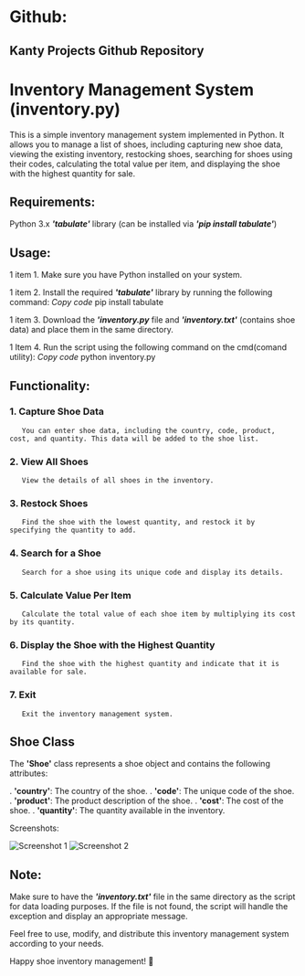 # Github:
## Kanty Projects Github Repository

# Inventory Management System (inventory.py)
This is a simple inventory management system implemented in Python. It allows you to manage a list of shoes, including capturing new shoe data, viewing the existing inventory, restocking shoes, searching for shoes using their codes, calculating the total value per item, and displaying the shoe with the highest quantity for sale.

## Requirements:

Python 3.x
_**'tabulate'**_ library (can be installed via _**'pip install tabulate'**_)

## Usage:

1 item 1. Make sure you have Python installed on your system.

1 item 2. Install the required _**'tabulate'**_ library by running the following command:
          *Copy code*
          pip install tabulate

1 item 3. Download the _**'inventory.py**_ file and _**'inventory.txt'**_ (contains shoe data) and place them in the same directory.
        
1 Item 4. Run the script using the following command on the cmd(comand utility):
          *Copy code*
          python inventory.py

## Functionality:

### 1. Capture Shoe Data
       You can enter shoe data, including the country, code, product, cost, and quantity. This data will be added to the shoe list.

### 2. View All Shoes
       View the details of all shoes in the inventory.

### 3. Restock Shoes
       Find the shoe with the lowest quantity, and restock it by specifying the quantity to add.

### 4. Search for a Shoe
       Search for a shoe using its unique code and display its details.

### 5. Calculate Value Per Item
       Calculate the total value of each shoe item by multiplying its cost by its quantity.

### 6. Display the Shoe with the Highest Quantity
       Find the shoe with the highest quantity and indicate that it is available for sale.

### 7. Exit
       Exit the inventory management system.

## Shoe Class
   The **'Shoe'** class represents a shoe object and contains the following attributes:

. **'country'**: The country of the shoe.
. **'code'**: The unique code of the shoe.
. **'product'**: The product description of the shoe.
. **'cost'**: The cost of the shoe.
. **'quantity'**: The quantity available in the inventory.


Screenshots:

![Screenshot 1](screenshots/screenshot1.png)
![Screenshot 2](screenshots/screenshot2.png)

## Note:

   Make sure to have the _**'inventory.txt'**_ file in the same directory as the script for data loading purposes.
   If the file is not found, the script will handle the exception and display an appropriate message.

  Feel free to use, modify, and distribute this inventory management system according to your needs.

  Happy shoe inventory management! 🚀
  
